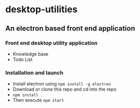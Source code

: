 # desktop-utilities

## An electron based front end application

### Front end desktop utility application

* Knowledge base
* Todo List

### Installation and launch

* Install electron using ```npm install -g electron```
* Download or clone this repo and cd into the repo
* ```npm install .```
* Then execute ```npm start``` 
